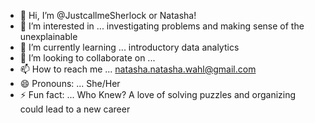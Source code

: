 - 👋 Hi, I’m @JustcallmeSherlock or Natasha!
- 👀 I’m interested in ... investigating problems and making sense of the unexplainable
- 🌱 I’m currently learning ... introductory data analytics
- 💞️ I’m looking to collaborate on ... 
- 📫 How to reach me ... natasha.natasha.wahl@gmail.com
- 😄 Pronouns: ... She/Her
- ⚡ Fun fact: ... Who Knew? A love of solving puzzles and organizing could lead to a new career

<!---
JustcallmeSherlock/JustcallmeSherlock is a ✨ special ✨ repository because its `README.md` (this file) appears on your GitHub profile.
You can click the Preview link to take a look at your changes.
--->
